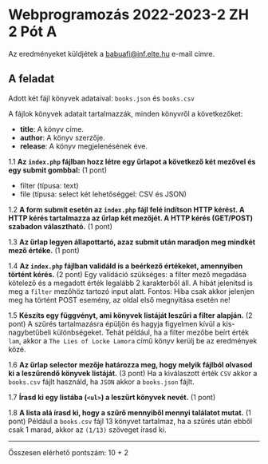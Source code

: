 # Webprogramozás 2022-2023-2 ZH 2 Pót A

Az eredményeket küldjétek a babuafi@inf.elte.hu e-mail címre.

## A feladat

Adott két fájl könyvek adataival:
`books.json` és `books.csv`

A fájlok könyvek adatait tartalmazzák, minden könyvről a következőket:
- **title**: A könyv címe.
- **author**: A könyv szerzője.
- **release**: A könyv megjelenésének éve.

1.1 **Az `index.php` fájlban hozz létre egy űrlapot a következő két mezővel
és egy submit gombbal:** (1 pont)

- filter (típusa: text)
- file (típusa: select két lehetőséggel: CSV és JSON)

1.2 **A form submit esetén az `index.php` fájl felé indítson HTTP kérést.
A HTTP kérés tartalmazza az űrlap két mezőjét.
A HTTP kérés (GET/POST) szabadon választható.** (1 pont)

1.3 **Az űrlap legyen állapottartó, azaz submit után maradjon meg mindkét mező értéke.** (1 pont)

1.4 **Az `index.php` fájlban validáld is a beérkező értékeket, amennyiben történt kérés.** (2 pont)
Egy validáció szükséges: a filter mező megadása kötelező és a megadott érték legalább 2 karakterből áll.
A hibát jelenítsd is meg a `filter` mezőhöz tartozó input alatt.
Fontos: Hiba csak akkor jelenjen meg ha történt POST esemény, az oldal első megnyitása esetén ne!

1.5 **Készíts egy függvényt, ami könyvek listáját leszűri a filter alapján.** (2 pont)
A szűrés tartalmazásra épüljön és hagyja figyelmen kívül a kis-nagybetűbeli különbségeket.
Tehát például, ha a filter mezőbe beírt érték `lam`, akkor a `The Lies of Locke Lamora` című könyv
kerülj be az eredmények közé.

1.6 **Az űrlap selector mezője határozza meg, hogy melyik fájlból olvasod ki a leszűrendő könyvek listáját.** (3 pont)
Ha a kiválaszott érték `CSV` akkor a `books.csv` fájlt használd, ha `JSON` akkor a `books.json` fájlt.

1.7 **Írasd ki egy listába (`<ul>`) a leszűrt könyvek nevét.** (1 pont)

1.8 **A lista alá írasd ki, hogy a szűrő mennyiből mennyi találatot mutat.** (1 pont)
Például a `books.csv` fájl 13 könyvet tartalmaz, ha a szűrés után ebből csak 1 marad, akkor az `(1/13)`
szöveget írasd ki.

---

Összesen elérhető pontszám: 10 + 2



